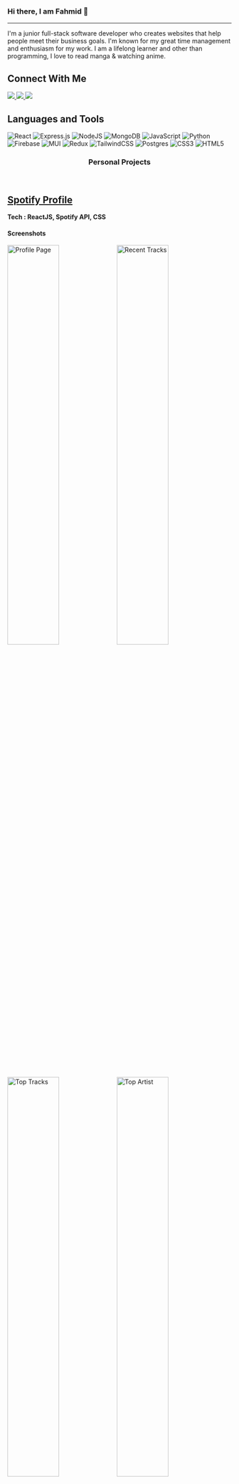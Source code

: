 ### Hi there, I am Fahmid 👋

---

I'm a junior full-stack software developer who creates websites that help people meet their business goals. I'm known for my great time management and enthusiasm for my work. I am a lifelong learner and other than programming, I love to read manga & watching anime.

<h2>Connect With Me</h2>



<a href="mailto:fahmidsakib97@gmail.com">
  <img src="https://img.shields.io/badge/Gmail-D14836?style=for-the-badge&logo=gmail&logoColor=white">
</a> 
<a href="https://linkedin.com/in/fahmidsakib">
  <img src="https://img.shields.io/badge/Linkedin-0A66C2?style=for-the-badge&logo=linkedin&logoColor=white">
</a> 

<a href="https://twitter.com/fahmidsakib">
  <img src="https://img.shields.io/badge/Twitter-1DA1F2?style=for-the-badge&logo=twitter&logoColor=white">
</a> 


## Languages and Tools

![React](https://img.shields.io/badge/react-%2320232a.svg?style=for-the-badge&logo=react&logoColor=%2361DAFB) 
![Express.js](https://img.shields.io/badge/express.js-%23404d59.svg?style=for-the-badge&logo=express&logoColor=%2361DAFB) 
![NodeJS](https://img.shields.io/badge/node.js-6DA55F?style=for-the-badge&logo=node.js&logoColor=white) 
![MongoDB](https://img.shields.io/badge/MongoDB-%234ea94b.svg?style=for-the-badge&logo=mongodb&logoColor=white) 
![JavaScript](https://img.shields.io/badge/javascript-%23323330.svg?style=for-the-badge&logo=javascript&logoColor=%23F7DF1E) 
![Python](https://img.shields.io/badge/python-3670A0?style=for-the-badge&logo=python&logoColor=ffdd54) 
![Firebase](https://img.shields.io/badge/firebase-%23039BE5.svg?style=for-the-badge&logo=firebase) 
![MUI](https://img.shields.io/badge/MUI-%230081CB.svg?style=for-the-badge&logo=material-ui&logoColor=white) 
![Redux](https://img.shields.io/badge/redux-%23593d88.svg?style=for-the-badge&logo=redux&logoColor=white) 
![TailwindCSS](https://img.shields.io/badge/tailwindcss-%2338B2AC.svg?style=for-the-badge&logo=tailwind-css&logoColor=white) 
![Postgres](https://img.shields.io/badge/postgres-%23316192.svg?style=for-the-badge&logo=postgresql&logoColor=white) 
![CSS3](https://img.shields.io/badge/css3-%231572B6.svg?style=for-the-badge&logo=css3&logoColor=white) 
![HTML5](https://img.shields.io/badge/html5-%23E34F26.svg?style=for-the-badge&logo=html5&logoColor=white) 


### <p align=center >Personal Projects</p>
<br/>

## <a href="https://spotify-profile-fahmid.vercel.app/">Spotify Profile</a>
**Tech : ReactJS, Spotify API, CSS**

#### Screenshots
<div style="dispaly: flex: justify-content: center">
<img src = "https://user-images.githubusercontent.com/70453428/193205274-ec4a7797-2cfc-4367-859a-107cc1f1a60d.png" alt = "Profile Page" width="48%"/> 
<img src = "https://user-images.githubusercontent.com/70453428/193205376-2c82520f-027e-4542-a548-0def0cb35b12.png" alt = "Recent Tracks" width= "48%"/> 
<img src = "https://user-images.githubusercontent.com/70453428/193210255-f3874ffc-e862-4eb4-a6da-474f1dffd4b3.png" alt = "Top Tracks" width= "48%"/>
<img src = "https://user-images.githubusercontent.com/70453428/193205560-60348396-fb08-45f9-8ef3-7eccbbb43a0e.png" alt = "Top Artist" width= "48%"/>
 </div>
 <br/>

 
 ## <a href="https://kahoot-fs.vercel.app/">Kahoot Clone</a>
**Tech : ReactJS, MUI, Socket**
#### About: 
This is a front-end app with customized backend written using the Express framework and NodeJS. Kahoot Clone is a quiz playing app aimed at making the interactions between students and teachers fun. It allows teachers to create quizess and host them in real time with their class where any number of students can participate. 

#### Screenshots
<div style="dispaly: flex: justify-content: center">
<img src = "https://user-images.githubusercontent.com/70453428/193206213-28edc846-8e9d-4374-aa1d-c444583dc592.png" alt = "Login Page" width="48%"/> 
<img src = "https://user-images.githubusercontent.com/70453428/193206312-b999d935-49ec-4ef8-86e7-f3813218dbdb.png" alt = "Home" width= "48%"/> 
<img src = "https://user-images.githubusercontent.com/70453428/193206650-c63d79e3-4232-4412-8dfa-553c3827d133.png" alt = "Edit Quiz" width= "48%"/>
<img src = "https://user-images.githubusercontent.com/70453428/193207082-ba695725-144e-4dd9-af0a-54823242356b.png" alt = "Playing" width= "48%"/>
 </div>
 <br/>



 ## <a href="https://tictactoe-frs.netlify.app/">Live Multiplayer TicTacToe</a>
**Tech : ReactJS, Socket**

#### Screenshots
<div style="dispaly: flex: justify-content: center">
<img src = "https://user-images.githubusercontent.com/70453428/193208253-f66eff3f-0a9a-4f19-82d6-7106b74e7481.png" alt = "Home Page" width="48%"/> 
<img src = "https://user-images.githubusercontent.com/70453428/193208445-fca5a5b7-dcf9-459e-acfe-82debea8f02e.png" alt = "Waiting" width= "48%"/> 
<img src = "https://user-images.githubusercontent.com/70453428/193208551-61738d81-5039-49a8-a58d-477ae39d4988.png" alt = "Playing" width= "48%"/>
<img src = "https://user-images.githubusercontent.com/70453428/193208749-2a2ac0f7-8ee9-4621-87c5-e44174f147ae.png" alt = "Winning" width= "48%"/>
 </div>
 <br/>


## Education
###  McLaren College
- **Program: Full Stack Online Course**
- **Period: June 2022 - September 2022 (3 Months)**
 
This was a full-time online course focused on web development using MERN stack.

[More detailed curriculum](https://mclarencollege.in/course-module/)


###  Brac University
- **Program: Bachelor of Science in Computer Science & Engineering**
- **Period:  May 2017 - September 2021**
 
 
 ---

## My Stats

![Visitor Badge](https://visitor-badge.laobi.icu/badge?page_id=fahmidsakib.fahmidsakib)

![Code Wars](https://www.codewars.com/users/fahmidsakib/badges/large)

![Top Langs](https://github-readme-stats.vercel.app/api/top-langs/?username=fahmidsakib&theme=nord&hide=TeX&layout=compact) 

![GitHub Streak](https://github-readme-streak-stats.herokuapp.com/?user=fahmidsakib&theme=nord&hide_border=false)  

![Github Stats](https://github-readme-stats.vercel.app/api?username=fahmidsakib&theme=nord&hide_border=false&include_all_commits=false&count_private=true)


